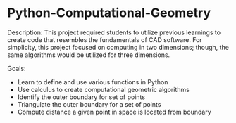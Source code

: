 # Python-Computational-Geometry

Description: This project required students to utilize previous learnings to create code that resembles the fundamentals of CAD software. For simplicity, this project focused on computing in two dimensions; though, the same algorithms would be utilized for three dimensions. 

Goals: 
- Learn to define and use various functions in Python 
- Use calculus to create computational geometric algorithms
- Identify the outer boundary for set of points
- Triangulate the outer boundary for a set of points
- Compute distance a given point in space is located from boundary

